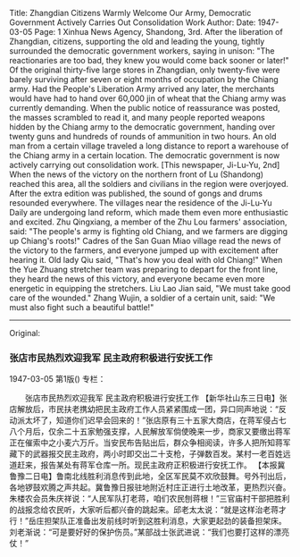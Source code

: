 Title: Zhangdian Citizens Warmly Welcome Our Army, Democratic Government Actively Carries Out Consolidation Work
Author:
Date: 1947-03-05
Page: 1
Xinhua News Agency, Shandong, 3rd. After the liberation of Zhangdian, citizens, supporting the old and leading the young, tightly surrounded the democratic government workers, saying in unison: "The reactionaries are too bad, they knew you would come back sooner or later!" Of the original thirty-five large stores in Zhangdian, only twenty-five were barely surviving after seven or eight months of occupation by the Chiang army. Had the People's Liberation Army arrived any later, the merchants would have had to hand over 60,000 jin of wheat that the Chiang army was currently demanding. When the public notice of reassurance was posted, the masses scrambled to read it, and many people reported weapons hidden by the Chiang army to the democratic government, handing over twenty guns and hundreds of rounds of ammunition in two hours. An old man from a certain village traveled a long distance to report a warehouse of the Chiang army in a certain location. The democratic government is now actively carrying out consolidation work.
    [This newspaper, Ji-Lu-Yu, 2nd] When the news of the victory on the northern front of Lu (Shandong) reached this area, all the soldiers and civilians in the region were overjoyed. After the extra edition was published, the sound of gongs and drums resounded everywhere. The villages near the residence of the Ji-Lu-Yu Daily are undergoing land reform, which made them even more enthusiastic and excited. Zhu Qingxiang, a member of the Zhu Lou farmers' association, said: "The people's army is fighting old Chiang, and we farmers are digging up Chiang's roots!" Cadres of the San Guan Miao village read the news of the victory to the farmers, and everyone jumped up with excitement after hearing it. Old lady Qiu said, "That's how you deal with old Chiang!" When the Yue Zhuang stretcher team was preparing to depart for the front line, they heard the news of this victory, and everyone became even more energetic in equipping the stretchers. Liu Lao Jian said, "We must take good care of the wounded." Zhang Wujin, a soldier of a certain unit, said: "We must also fight such a beautiful battle!"



<hr /> 

Original: 


### 张店市民热烈欢迎我军  民主政府积极进行安抚工作

1947-03-05
第1版()
专栏：

　　张店市民热烈欢迎我军
    民主政府积极进行安抚工作
    【新华社山东三日电】张店解放后，市民扶老携幼把民主政府工作人员紧紧围成一团，异口同声地说：“反动派太坏了，知道你们迟早会回来的！”张店原有三十五家大商店，在蒋军侵占七八个月后，仅余二十五家勉强支撑，人民解放军倘使晚来一步，商家又要缴出蒋军正在催索中之小麦六万斤。当安民布告贴出后，群众争相阅读，许多人把所知蒋军藏下的武器报交民主政府，两小时即交出二十支枪，子弹数百发。某村一老百姓远道赶来，报告某处有蒋军仓库一所。现民主政府正积极进行安抚工作。
    【本报冀鲁豫二日电】鲁南北线胜利消息传到此地，全区军民莫不欢欣鼓舞。号外刊出后，各地锣鼓欢腾之声共起。冀鲁豫日报驻地附近村庄正进行土地改革，更热烈兴奋。朱楼农会员朱庆祥说：“人民军队打老蒋，咱们农民刨蒋根！”三官庙村干部把胜利的战报念给农民听，大家听后都兴奋的跳起来。邱老太太说：“就是这样治老蒋才行！”岳庄担架队正准备出发前线时听到这胜利消息，大家更起劲的装备担架床。刘老渐说：“可是要好好的保护伤员。”某部战士张武进说：“我们也要打这样的漂亮仗！”
